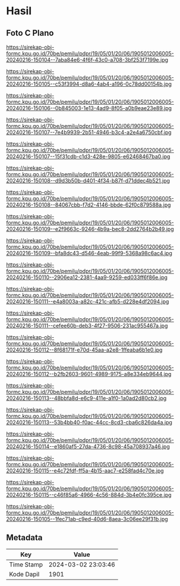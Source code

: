 # Hasil

## Foto C Plano

https://sirekap-obj-formc.kpu.go.id/70be/pemilu/pdpr/19/05/01/20/06/1905012006005-20240216-150104--7aba84e6-4f6f-43c0-a708-3bf253f7199e.jpg

https://sirekap-obj-formc.kpu.go.id/70be/pemilu/pdpr/19/05/01/20/06/1905012006005-20240216-150105--c53f3994-d8a6-4ab4-a196-0c78dd00154b.jpg

https://sirekap-obj-formc.kpu.go.id/70be/pemilu/pdpr/19/05/01/20/06/1905012006005-20240216-150106--0b845003-1e13-4ad9-8f05-a0b9eae23e89.jpg

https://sirekap-obj-formc.kpu.go.id/70be/pemilu/pdpr/19/05/01/20/06/1905012006005-20240216-150107--7e4b9939-2b51-4946-b3c4-a2e4a6750cbf.jpg

https://sirekap-obj-formc.kpu.go.id/70be/pemilu/pdpr/19/05/01/20/06/1905012006005-20240216-150107--15f31cdb-c1d3-428e-9805-e62468467ba0.jpg

https://sirekap-obj-formc.kpu.go.id/70be/pemilu/pdpr/19/05/01/20/06/1905012006005-20240216-150108--d9d3b50b-d401-4f34-b87f-d71ddec4b521.jpg

https://sirekap-obj-formc.kpu.go.id/70be/pemilu/pdpr/19/05/01/20/06/1905012006005-20240216-150108--84067cbb-f7d2-4146-bbde-62f0c879588a.jpg

https://sirekap-obj-formc.kpu.go.id/70be/pemilu/pdpr/19/05/01/20/06/1905012006005-20240216-150109--e2f9663c-9246-4b9a-bec8-2dd2764b2b49.jpg

https://sirekap-obj-formc.kpu.go.id/70be/pemilu/pdpr/19/05/01/20/06/1905012006005-20240216-150109--bfa8dc43-d546-4eab-99f9-5368a98c6ac4.jpg

https://sirekap-obj-formc.kpu.go.id/70be/pemilu/pdpr/19/05/01/20/06/1905012006005-20240216-150110--2906ea12-2381-4aa9-9259-ed033ff6f86e.jpg

https://sirekap-obj-formc.kpu.go.id/70be/pemilu/pdpr/19/05/01/20/06/1905012006005-20240216-150111--e4a8003a-a82c-421c-afb5-d228e4df2094.jpg

https://sirekap-obj-formc.kpu.go.id/70be/pemilu/pdpr/19/05/01/20/06/1905012006005-20240216-150111--cefee60b-deb3-4f27-9506-231ac955467a.jpg

https://sirekap-obj-formc.kpu.go.id/70be/pemilu/pdpr/19/05/01/20/06/1905012006005-20240216-150112--8f68171f-e70d-45aa-a2e8-1ffeaba6b1e0.jpg

https://sirekap-obj-formc.kpu.go.id/70be/pemilu/pdpr/19/05/01/20/06/1905012006005-20240216-150112--b2fb2603-9601-4989-9175-a8e334eb9644.jpg

https://sirekap-obj-formc.kpu.go.id/70be/pemilu/pdpr/19/05/01/20/06/1905012006005-20240216-150113--48bbfa8d-e6c9-411e-a1f0-1a0ad2d80cb2.jpg

https://sirekap-obj-formc.kpu.go.id/70be/pemilu/pdpr/19/05/01/20/06/1905012006005-20240216-150113--53b4bb40-f0ac-44cc-8cd3-cba6c826da4a.jpg

https://sirekap-obj-formc.kpu.go.id/70be/pemilu/pdpr/19/05/01/20/06/1905012006005-20240216-150114--e1860af5-27da-4736-8c98-45a708937a46.jpg

https://sirekap-obj-formc.kpu.go.id/70be/pemilu/pdpr/19/05/01/20/06/1905012006005-20240216-150115--e4c72fdf-ff5a-4b15-aac7-e258fad4c70e.jpg

https://sirekap-obj-formc.kpu.go.id/70be/pemilu/pdpr/19/05/01/20/06/1905012006005-20240216-150115--c46f85a6-4966-4c56-884d-3b4e0fc395ce.jpg

https://sirekap-obj-formc.kpu.go.id/70be/pemilu/pdpr/19/05/01/20/06/1905012006005-20240216-150105--1fec71ab-c9ed-40d6-8aea-3c06ee29f31b.jpg


## Metadata

| Key        | Value               |
| ---------- | ------------------- |
| Time Stamp | 2024-03-02 23:03:46 |
| Kode Dapil | 1901                |



